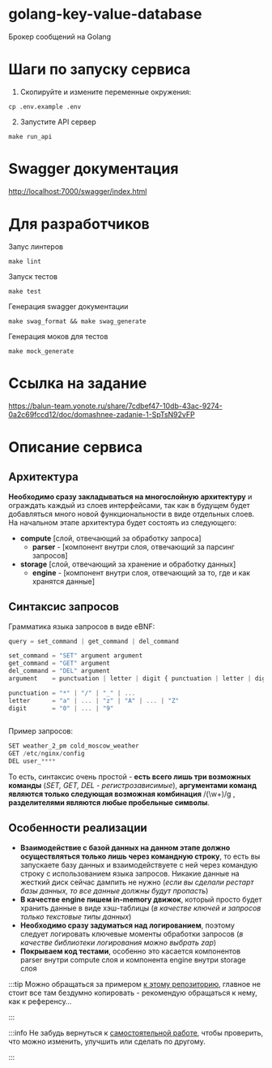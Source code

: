 # golang-key-value-database

Брокер сообщений на Golang

# Шаги по запуску сервиса
1. Скопируйте и измените переменные окружения:
```
cp .env.example .env
```
2. Запустите API сервер
```
make run_api
```

# Swagger документация

[http://localhost:7000/swagger/index.html](http://localhost:7000/swagger/index.html)


# Для разработчиков
Запус линтеров
```
make lint
```
Запуск тестов
```
make test
```
Генерация swagger документации
```
make swag_format && make swag_generate
```
Генерация моков для тестов
```
make mock_generate
```

# Ссылка на задание
https://balun-team.yonote.ru/share/7cdbef47-10db-43ac-9274-0a2c69fccd12/doc/domashnee-zadanie-1-SpTsN92vFP

# Описание сервиса

## Архитектура

**Необходимо сразу закладываться на многослойную архитектуру** и ограждать каждый из слоев интерфейсами, так как в будущем будет добавляться много новой функциональности в виде отдельных слоев. На начальном этапе архитектура будет состоять из следующего:

- **compute** \[слой, отвечающий за обработку запроса\] 
  - **parser** - \[компонент внутри слоя, отвечающий за парсинг запросов\]
- **storage** \[слой, отвечающий за хранение и обработку данных\] 
  - **engine** - \[компонент внутри слоя, отвечающий за то, где и как хранятся данные\]


## Синтаксис запросов

Грамматика языка запросов в виде eBNF:

```javascript
query = set_command | get_command | del_command

set_command = "SET" argument argument
get_command = "GET" argument
del_command = "DEL" argument
argument    = punctuation | letter | digit { punctuation | letter | digit }

punctuation = "*" | "/" | "_" | ...
letter      = "a" | ... | "z" | "A" | ... | "Z"
digit       = "0" | ... | "9"
 
```

Пример запросов:

```javascript
SET weather_2_pm cold_moscow_weather
GET /etc/nginx/config
DEL user_****
```

То есть, синтаксис очень простой - **есть всего лишь три возможных команды** (*SET, GET, DEL - регистрозависимые*), **аргументами команд являются только следующая возможная комбинация** /(\\w+)/g , **разделителями являются любые пробельные символы**.


## Особенности реализации

- **Взаимодействие с базой данных на данном этапе должно осуществляться только лишь через командную строку**, то есть вы запускаете базу данных и взаимодействуете с ней через командую строку с использованием языка запросов. Никакие данные на жесткий диск сейчас дампить не нужно (*если вы сделали рестарт базы данных, то все данные должны будут пропасть*)
- **В качестве engine пишем in-memory движок**, который просто будет хранить данные в виде хэш-таблицы (*в качестве ключей и запросов только текстовые типы данных*)
- **Необходимо сразу задуматься над логированием**, поэтому следует логировать ключевые моменты обработки запросов (*в качестве библиотеки логирования можно выбрать zap*)
- **Покрываем код тестами**, особенно это касается компонентов parser внутри compute слоя и компонента engine внутри storage слоя



:::tip
Можно обращаться за примером [к этому репозиторию](https://github.com/Balun-courses/concurrency_go/tree/master/database), главное не стоит все там бездумно копировать - рекомендую обращаться к нему, как к референсу…

:::


:::info
Не забудь вернуться к [самостоятельной работе](https://balun-team.yonote.ru/share/87f296a0-48fa-44e0-b8ca-d0eea9d67a71/doc/samostoyatelnaya-rabota-vt5nM6MfRE), чтобы проверить, что можно изменить, улучшить или сделать по другому.

:::